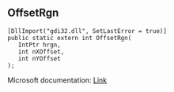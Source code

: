 ## OffsetRgn

```
[DllImport("gdi32.dll", SetLastError = true)]
public static extern int OffsetRgn(
   IntPtr hrgn,
   int nXOffset,
   int nYOffset
);
```

Microsoft documentation: [Link](https://docs.microsoft.com/en-us/windows/win32/api/wingdi/nf-wingdi-offsetrgn)
